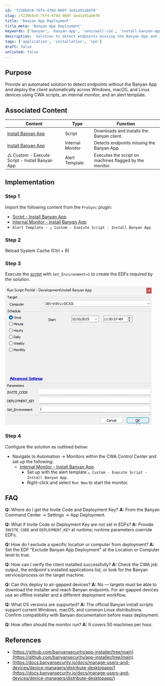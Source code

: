 ```yaml
---
id: 'f220b4c0-75f4-478d-860f-3e41a91ab6f0'
slug: /f220b4c0-75f4-478d-860f-3e41a91ab6f0
title: 'Banyan App Deployment'
title_meta: 'Banyan App Deployment'
keywords: ['banyan', 'banyan-app', 'sonicwall-cse', 'install-banyan-app', 'banyan-app-deployment']
description: 'Solution to detect endpoints missing the Banyan App and install it automatically.'
tags: ['application', 'installation', 'vpn']
draft: false
unlisted: false
---
```

## Purpose

Provide an automated solution to detect endpoints without the Banyan App and deploy the client automatically across Windows, macOS, and Linux devices using CWA scripts, an internal monitor, and an alert template.

## Associated Content

| Content                                             | Type           | Function |
|-----------------------------------------------------|---------------|-------------|
| [Install Banyan App](/docs/3a7001bb-a38b-11f0-9766-92000234cfc2)   | Script | Downloads and installs the Banyan client. |
| [Install Banyan App](/docs/5d2830db-272e-4f60-8b18-54bf53a7dbed)   | Internal Monitor | Detects endpoints missing the Banyan App. |
| △ Custom - Execute Script - Install Banyan App | Alert Template | Executes the script on machines flagged by the monitor. |

## Implementation

### Step 1

Import the following content from the `ProSync` plugin:

- [Script - Install Banyan App](/docs/3a7001bb-a38b-11f0-9766-92000234cfc2)
- [Internal Monitor - Install Banyan App](/docs/5d2830db-272e-4f60-8b18-54bf53a7dbed)
- `Alert Template - △ Custom - Execute Script - Install Banyan App`

### Step 2

Reload System Cache (Ctrl + R)

### Step 3

Execute the [script](/docs/3a7001bb-a38b-11f0-9766-92000234cfc2) with `Set_Environment=1` to create the EDFs required by the solution.

![First run](../../static/img/docs/3a7001bb-a38b-11f0-9766-92000234cfc2/image1.webp)

### Step 4

Configure the solution as outlined below:

- Navigate to Automation → Monitors within the CWA Control Center and set up the following:
  - [Internal Monitor - Install Banyan App](/docs/5d2830db-272e-4f60-8b18-54bf53a7dbed)
    - Set up with the alert template `△ Custom - Execute Script - Install Banyan App`.
    - Right-click and select `Run Now` to start the monitor.

## FAQ

**Q:** Where do I get the Invite Code and Deployment Key?
**A:** From the Banyan Command Center → Settings → App Deployment.

**Q:** What if Invite Code or Deployment Key are not set in EDFs?
**A:** Provide `INVITE_CODE` and `DEPLOYMENT_KEY` at runtime; runtime parameters override EDFs.

**Q:** How do I exclude a specific location or computer from deployment?
**A:** Set the EDF "Exclude Banyan App Deployment" at the Location or Computer level to true.

**Q:** How can I verify the client installed successfully?
**A:** Check the CWA job output, the endpoint's installed applications list, or look for the Banyan service/process on the target machine.

**Q:** Can this deploy to air-gapped devices?
**A:** No — targets must be able to download the installer and reach Banyan endpoints. For air-gapped devices use an offline installer and a different deployment workflow.

**Q:** What OS versions are supported?
**A:** The official Banyan install scripts support current Windows, macOS, and common Linux distributions. Confirm compatibility with Banyan documentation before mass deployment.

**Q:** How often should the monitor run?
**A:** It covers 50 machines per hour.

## References

- [https://github.com/banyansecurity/app-installer/tree/main](https://github.com/banyansecurity/app-installer/tree/main)
- [https://docs.banyansecurity.io/docs/manage-users-and-devices/device-managers/distribute-desktopapp/](https://docs.banyansecurity.io/docs/manage-users-and-devices/device-managers/distribute-desktopapp/)
